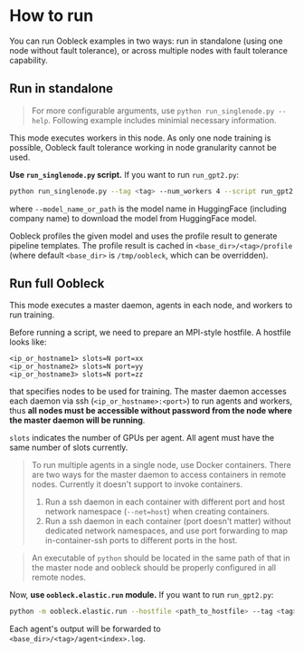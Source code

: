 # How to run

You can run Oobleck examples in two ways: run in standalone (using one node without fault tolerance),
or across multiple nodes with fault tolerance capability.

## Run in standalone

> For more configurable arguments, use `python run_singlenode.py --help`. Following example includes minimial necessary information.

This mode executes workers in this node. As only one node training is possible, Oobleck fault tolerance working in node granularity cannot be used.

**Use `run_singlenode.py` script.** If you want to run `run_gpt2.py`:
```bash
python run_singlenode.py --tag <tag> --num_workers 4 --script run_gpt2.py --model_name_or_path gpt2
```
where `--model_name_or_path` is the model name in HuggingFace (including company name) to download the model from HuggingFace model.

Oobleck profiles the given model and uses the profile result to generate pipeline templates. The profile result is cached in `<base_dir>/<tag>/profile` (where default `<base_dir>` is `/tmp/oobleck`, which can be overridden).

## Run full Oobleck

This mode executes a master daemon, agents in each node, and workers to run training.

Before running a script, we need to prepare an MPI-style hostfile. A hostfile looks like:
```
<ip_or_hostname1> slots=N port=xx
<ip_or_hostname2> slots=N port=yy
<ip_or_hostname3> slots=N port=zz
```
that specifies nodes to be used for training. The master daemon accesses each daemon via ssh (`<ip_or_hostname>:<port>`) to run agents and workers, thus **all nodes must be accessible without password from the node where the master daemon will be running**.

`slots` indicates the number of GPUs per agent. All agent must have the same number of slots currently.

> To run multiple agents in a single node, use Docker containers. There are two ways for the master daemon to access containers in remote nodes. Currently it doesn't support to invoke containers.
>
> 1. Run a ssh daemon in each container with different port and host network namespace (`--net=host`) when creating containers.
> 2. Run a ssh daemon in each container (port doesn't matter) without dedicated network namespaces, and use port forwarding to map in-container-ssh ports to different ports in the host.

> An executable of `python` should be located in the same path of that in the master node and oobleck should be properly configured in all remote nodes.


Now, **use `oobleck.elastic.run` module.** If you want to run `run_gpt2.py`:
```bash
python -m oobleck.elastic.run --hostfile <path_to_hostfile> --tag <tag> run_gpt2.py --model_name_or_path gpt2
```

Each agent's output will be forwarded to `<base_dir>/<tag>/agent<index>.log`.